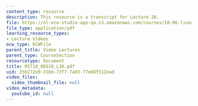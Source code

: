 ```yaml
---
content_type: resource
description: This resource is a transcript for Lecture 26.
file: https://ol-ocw-studio-app-qa.s3.amazonaws.com/courses/18-06-linear-algebra-spring-2010/25b272e031b673f77a0377e68f512ead_MIT18_06S10_L26.pdf
file_type: application/pdf
learning_resource_types:
- Lecture Videos
ocw_type: OCWFile
parent_title: Video Lectures
parent_type: CourseSection
resourcetype: Document
title: MIT18_06S10_L26.pdf
uid: 25b272e0-31b6-73f7-7a03-77e68f512ead
video_files:
  video_thumbnail_file: null
video_metadata:
  youtube_id: null
---
```

